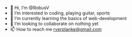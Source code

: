 - 👋 Hi, I’m @RobusV
- 👀 I’m interested in coding, playing guitar, sports
- 🌱 I’m currently learning the basics of web-development
- 💞️ I’m looking to collaborate on nothing yet
- 📫 How to reach me rverplanke@gmail.com

<!---
RobusV/RobusV is a ✨ special ✨ repository because its `README.md` (this file) appears on your GitHub profile.
You can click the Preview link to take a look at your changes.
--->
